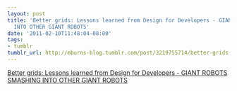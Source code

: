 ```yaml
---
layout: post
title: 'Better grids: Lessons learned from Design for Developers - GIANT ROBOTS SMASHING
  INTO OTHER GIANT ROBOTS'
date: '2011-02-10T11:48:04-08:00'
tags:
- tumblr
tumblr_url: http://mburns-blog.tumblr.com/post/3219755714/better-grids-lessons-learned-from-design-for
---
```

<a href="http://robots.thoughtbot.com/post/3217276323/better-grids-lessons-learned-from-design-for">Better grids: Lessons learned from Design for Developers - GIANT ROBOTS SMASHING INTO OTHER GIANT ROBOTS</a>

